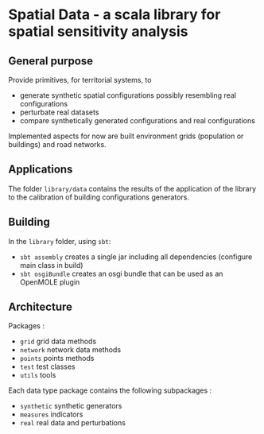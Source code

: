 
# Spatial Data - a scala library for spatial sensitivity analysis

## General purpose

Provide primitives, for territorial systems, to

 - generate synthetic spatial configurations possibly resembling real configurations
 - perturbate real datasets
 - compare synthetically generated configurations and real configurations

Implemented aspects for now are built environment grids (population or buildings) and road networks.

## Applications

The folder `library/data` contains the results of the application of the library to the calibration of building configurations generators.

## Building

In the `library` folder, using `sbt`:
 - `sbt assembly` creates a single jar including all dependencies (configure main class in build)
 - `sbt osgiBundle` creates an osgi bundle that can be used as an OpenMOLE plugin

## Architecture

Packages :
 - `grid` grid data methods
 - `network` network data methods
 - `points` points methods
 - `test` test classes
 - `utils` tools


Each data type package contains the following subpackages :
 - `synthetic` synthetic generators
 - `measures` indicators
 - `real` real data and perturbations
